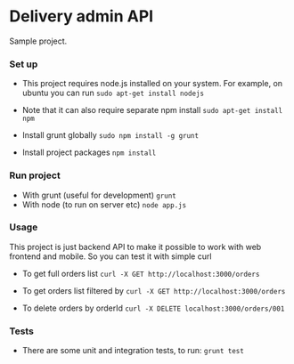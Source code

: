# Delivery admin API #

Sample project.

### Set up ###

* This project requires node.js installed on your system. For example, on ubuntu you can run
`sudo apt-get install nodejs`

* Note that it can also require separate npm install 
`sudo apt-get install npm`

* Install grunt globally
`sudo npm install -g grunt`

* Install project packages
`npm install`

### Run project ###

* With grunt (useful for development)
`grunt`
* With node (to run on server etc)
`node app.js`

### Usage ###
This project is just backend API to make it possible to work with web frontend and mobile. So you can test it with simple curl

* To get full orders list
`curl -X GET http://localhost:3000/orders`

* To get orders list filtered by 
`curl -X GET http://localhost:3000/orders`


* To delete orders by orderId
`curl -X DELETE localhost:3000/orders/001`

### Tests ###

* There are some unit and integration tests, to run:
`grunt test`